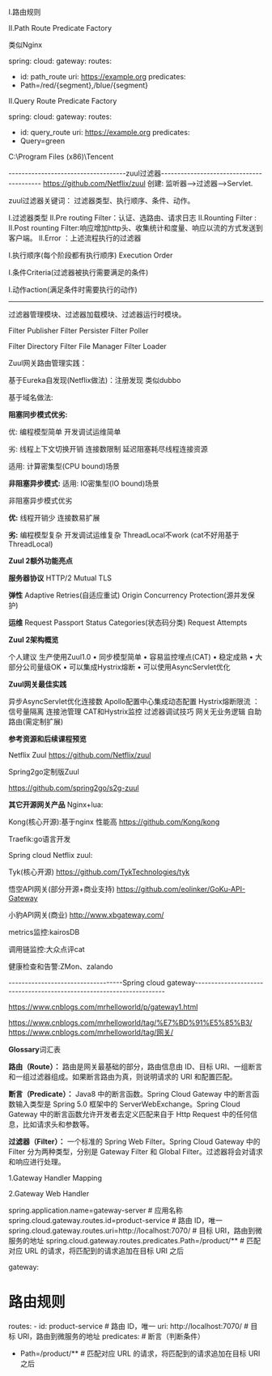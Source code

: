 


I.路由规则


II.Path Route Predicate Factory

类似Nginx

spring:
cloud:
gateway:
routes:
- id: path_route
uri: https://example.org
predicates:
- Path=/red/{segment},/blue/{segment}




II.Query Route Predicate Factory


spring:
cloud:
gateway:
routes:
- id: query_route
uri: https://example.org
predicates:
- Query=green






C:\Program Files (x86)\Tencent


 


------------------------------------zuul过滤器-----------------------------------------
https://github.com/Netflix/zuul
创建: 监听器-->过滤器-->Servlet.



zuul过滤器关键词：
过滤器类型、执行顺序、条件、动作。



I.过滤器类型
II.Pre routing Filter：认证、选路由、请求日志
II.Rounting Filter :
II.Post rounting Filter:响应增加http头、收集统计和度量、响应以流的方式发送到客户端。
II.Error ：上述流程执行的过滤器



I.执行顺序(每个阶段都有执行顺序)
Execution Order

I.条件Criteria(过滤器被执行需要满足的条件)



I.动作action(满足条件时需要执行的动作)




---------------------------------------------
过滤器管理模块、过滤器加载模块、过滤器运行时模块。


Filter Publisher
Filter Persister
Filter Poller




Filter Directory
Filter File Manager
Filter  Loader




Zuul网关路由管理实践：

基于Eureka自发现(Netflix做法)：注册发现 类似dubbo

基于域名做法:






**阻塞同步模式优劣:**

优:
编程模型简单
开发调试运维简单


劣:
线程上下文切换开销
连接数限制
延迟阻塞耗尽线程连接资源



适用: 计算密集型(CPU bound)场景





**非阻塞异步模式:**
适用: IO密集型(IO bound)场景

非阻塞异步模式优劣


**优:**
线程开销少
连接数易扩展


**劣:**
编程模型复杂
开发调试运维复杂
ThreadLocal不work (cat不好用基于 ThreadLocal)


**Zuul 2额外功能亮点**



**服务器协议**
HTTP/2
Mutual TLS

**弹性**
Adaptive Retries(自适应重试)
Origin Concurrency Protection(源并发保护)


**运维**
Request Passport
Status Categories(状态码分类)
Request Attempts




**Zuul 2架构概览**

个人建议
生产使用Zuul1.0
• 同步模型简单
• 容易监控埋点(CAT)
• 稳定成熟
• 大部分公司量级OK
• 可以集成Hystrix熔断
• 可以使用AsyncServlet优化






**Zuul网关最佳实践**

异步AsyncServlet优化连接数
Apollo配置中心集成动态配置
Hystrix熔断限流 ：信号量隔离
连接池管理
CAT和Hystrix监控
过滤器调试技巧
网关无业务逻辑
自助路由(需定制扩展)





**参考资源和后续课程预览**






Netflix Zuul
https://github.com/Netflix/zuul

Spring2go定制版Zuul

https://github.com/spring2go/s2g-zuul


**其它开源网关产品**
Nginx+lua:

Kong(核心开源):基于nginx 性能高
https://github.com/Kong/kong

Traefik:go语言开发

Spring cloud Netflix zuul:

Tyk(核心开源)
https://github.com/TykTechnologies/tyk

悟空API网关(部分开源+商业支持)
https://github.com/eolinker/GoKu-API-Gateway


小豹API网关(商业)
http://www.xbgateway.com/





metrics监控:kairosDB


调用链监控:大众点评cat

健康检查和告警:ZMon、zalando



-----------------------------------Spring cloud gateway---------------------------------------------------------------------

https://www.cnblogs.com/mrhelloworld/p/gateway1.html

https://www.cnblogs.com/mrhelloworld/tag/%E7%BD%91%E5%85%B3/
https://www.cnblogs.com/mrhelloworld/tag/网关/


**Glossary**词汇表

**路由（Route）：**
路由是网关最基础的部分，路由信息由 ID、目标 URI、一组断言和一组过滤器组成。如果断言路由为真，则说明请求的 URI 和配置匹配。

**断言（Predicate）：**
Java8 中的断言函数。Spring Cloud Gateway 中的断言函数输入类型是 Spring 5.0 框架中的 ServerWebExchange。Spring Cloud Gateway 中的断言函数允许开发者去定义匹配来自于 Http Request 中的任何信息，比如请求头和参数等。

**过滤器（Filter）：**
一个标准的 Spring Web Filter。Spring Cloud Gateway 中的 Filter 分为两种类型，分别是 Gateway Filter 和 Global Filter。过滤器将会对请求和响应进行处理。





1.Gateway Handler Mapping

2.Gateway Web Handler



spring.application.name=gateway-server # 应用名称
spring.cloud.gateway.routes.id=product-service           # 路由 ID，唯一
spring.cloud.gateway.routes.uri=http://localhost:7070/   # 目标 URI，路由到微服务的地址
spring.cloud.gateway.routes.predicates.Path=/product/**          # 匹配对应 URL 的请求，将匹配到的请求追加在目标 URI 之后


gateway:
# 路由规则
  routes:
      - id: product-service           # 路由 ID，唯一
uri: http://localhost:7070/   # 目标 URI，路由到微服务的地址
predicates:                   # 断言（判断条件）
- Path=/product/**          # 匹配对应 URL 的请求，将匹配到的请求追加在目标 URI 之后









